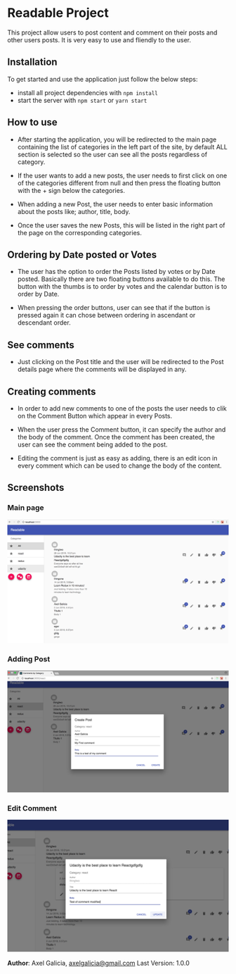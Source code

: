 # Readable Project

This project allow users to post content and comment on their posts and other users posts. It is very easy to use and fliendly to the user. 

## Installation

To get started and use the application just follow the below steps:

* install all project dependencies with `npm install`
* start the server with `npm start` or `yarn start`

## How to use

 - After starting the application, you will be redirected to the main page containing the list of categories in the left part of the site, by default ALL section is selected so the user can see all the posts regardless of category.

 - If the user wants to add a new posts, the user needs to first click on one of the categories different from null and then press the floating button with the + sign below the categories.

 - When adding a new Post, the user needs to enter basic information about the posts like; author, title, body.

 - Once the user saves the new Posts, this will be listed in the right part of the page on the corresponding categories.

 ## Ordering by Date posted or Votes

 - The user has the option to order the Posts listed by votes or by Date posted. Basically there are two floating buttons available to do this. The button with the thumbs is to order by votes and the calendar button is to order by Date.

 - When pressing the order buttons, user can see that if the button is pressed again it can chose between ordering in
 ascendant or descendant order.

 ## See comments
 - Just clicking on the Post title and the user will be redirected to the Post details page where the comments will be displayed in any.


 ## Creating comments

 - In order to add new comments to one of the posts the user needs to clik on the Comment Button which appear in every Posts.
 - When the user press the Comment button, it can specify the author and the body of the comment. Once the comment has been created, the user can see the comment being added to the post.

 - Editing the comment is just as easy as adding, there is an edit icon in every comment which can be used to change the body of the content.



## Screenshots

### Main page
![Main page](https://github.com/axelgalicia/react-redux-posts-app/blob/master/src/images/main_page.png)

### Adding Post
![Search Page](https://github.com/axelgalicia/react-redux-posts-app/blob/master/src/images/adding_post.png)

### Edit Comment
![Search Page](https://github.com/axelgalicia/react-redux-posts-app/blob/master/src/images/editing.png)

**Author**: Axel Galicia, axelgalicia@gmail.com
Last Version: 1.0.0